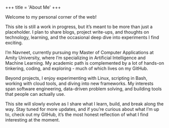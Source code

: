 +++
title = 'About Me'
+++

Welcome to my personal corner of the web!

This site is still a work in progress, but it’s meant to be more than just a placeholder. I plan to share blogs, project write-ups, and thoughts on technology, learning, and the occasional deep dive into experiments I find exciting.

I’m Navneet, currently pursuing my Master of Computer Applications at Amity University, where I’m specializing in Artificial Intelligence and Machine Learning. My academic path is complemented by a lot of hands-on tinkering, coding, and exploring - much of which lives on my GitHub.

Beyond projects, I enjoy experimenting with Linux, scripting in Bash, working with cloud tools, and diving into new frameworks. My interests span software engineering, data-driven problem solving, and building tools that people can actually use.

This site will slowly evolve as I share what I learn, build, and break along the way. Stay tuned for more updates, and if you’re curious about what I’m up to, check out my GitHub, it’s the most honest reflection of what I find interesting at the moment.

